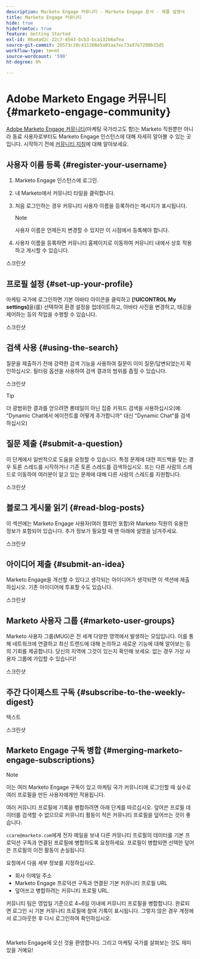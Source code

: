 ```yaml
---
description: Marketo Engage 커뮤니티 - Marketo Engage 문서 - 제품 설명서
title: Marketo Engage 커뮤니티
hide: true
hidefromtoc: true
feature: Getting Started
exl-id: 86a4ad2c-22c7-4543-bcb3-bca132b6afea
source-git-commit: 26573c20c411208e5a01aa7ec73a97e7208b35d5
workflow-type: tm+mt
source-wordcount: '590'
ht-degree: 0%

---
```


# Adobe Marketo Engage 커뮤니티 {#marketo-engage-community}

[Adobe Marketo Engage 커뮤니티](https://nation.marketo.com/)&#x200B;(마케팅 국가라고도 함)는 Marketo 직원뿐만 아니라 동료 사용자로부터도 Marketo Engage 인스턴스에 대해 자세히 알아볼 수 있는 곳입니다. 시작하기 전에 [커뮤니티 지침](https://nation.marketo.com/t5/community-guidelines/ct-p/community-guidelines)에 대해 알아보세요.

## 사용자 이름 등록 {#register-your-username}

1. Marketo Engage 인스턴스에 로그인.

1. 내 Marketo에서 커뮤니티 타일을 클릭합니다.

1. 처음 로그인하는 경우 커뮤니티 사용자 이름을 등록하라는 메시지가 표시됩니다.

   >[!NOTE]
   >
   >사용자 이름은 언제든지 변경할 수 있지만 이 시점에서 등록해야 합니다.

1. 사용자 이름을 등록하면 커뮤니티 홈페이지로 이동하여 커뮤니티 내에서 상호 작용하고 게시할 수 있습니다.

스크린샷

## 프로필 설정 {#set-up-your-profile}

마케팅 국가에 로그인하면 기본 아바타 아이콘을 클릭하고 **[!UICONTROL My settings]**&#x200B;을(를) 선택하여 환경 설정을 업데이트하고, 아바타 사진을 변경하고, 태깅을 제어하는 등의 작업을 수행할 수 있습니다.

스크린샷

## 검색 사용 {#using-the-search}

질문을 제출하기 전에 강력한 검색 기능을 사용하여 질문이 이미 질문/답변되었는지 확인하십시오. 필터링 옵션을 사용하여 검색 결과의 범위를 좁힐 수 있습니다.

스크린샷

>[!TIP]
>
>더 광범위한 결과를 얻으려면 롱테일이 아닌 집중 키워드 검색을 사용하십시오(예: &quot;Dynamic Chat에서 에이전트를 어떻게 추가합니까&quot; 대신 &quot;Dynamic Chat&quot;를 검색하십시오)

## 질문 제출 {#submit-a-question}

이 단계에서 일반적으로 도움을 요청할 수 있습니다. 특정 문제에 대한 피드백을 찾는 경우 토론 스레드를 시작하거나 기존 토론 스레드를 검색하십시오. 또는 다른 사람의 스레드로 이동하여 여러분이 알고 있는 문제에 대해 다른 사람의 스레드를 지원합니다.

스크린샷

## 블로그 게시물 읽기 {#read-blog-posts}

이 섹션에는 Marketo Engage 사용자(여러 챔피언 포함)와 Marketo 직원의 유용한 정보가 포함되어 있습니다. 추가 정보가 필요할 때 맨 아래에 설명을 남겨주세요.

스크린샷

## 아이디어 제출 {#submit-an-idea}

Marketo Engage을 개선할 수 있다고 생각되는 아이디어가 생각되면 이 섹션에 제출하십시오. 기존 아이디어에 투표할 수도 있습니다.

스크린샷

## Marketo 사용자 그룹 {#marketo-user-groups}

Marketo 사용자 그룹(MUG)은 전 세계 다양한 영역에서 발생하는 모임입니다. 이를 통해 네트워크에 연결하고 최신 트렌드에 대해 논의하고 새로운 기능에 대해 알아보는 등의 기회를 제공합니다. 당신의 지역에 그것이 있는지 확인해 보세요. 없는 경우 가상 사용자 그룹에 가입할 수 있습니다!

스크린샷

## 주간 다이제스트 구독 {#subscribe-to-the-weekly-digest}

텍스트

스크린샷

## Marketo Engage 구독 병합 {#merging-marketo-engage-subscriptions}

>[!NOTE]
>
>이는 여러 Marketo Engage 구독이 있고 마케팅 국가 커뮤니티에 로그인할 때 실수로 여러 프로필을 만든 사용자에게만 적용됩니다.

여러 커뮤니티 프로필에 기록을 병합하려면 아래 단계를 따르십시오. 덮어쓴 프로필 데이터를 검색할 수 없으므로 커뮤니티 활동이 적은 커뮤니티 프로필을 덮어쓰는 것이 좋습니다.

`ccare@marketo.com`에게 전자 메일을 보내 다른 커뮤니티 프로필의 데이터를 기본 프로덕션 구독과 연결된 프로필에 병합하도록 요청하세요. 프로필이 병합되면 선택한 덮어쓴 프로필의 이전 활동이 손실됩니다.

요청에서 다음 세부 정보를 지정하십시오.

* 회사 이메일 주소
* Marketo Engage 프로덕션 구독과 연결된 기본 커뮤니티 프로필 URL
* 덮어쓰고 병합하려는 커뮤니티 프로필 URL.

커뮤니티 팀은 영업일 기준으로 4~6일 이내에 커뮤니티 프로필을 병합합니다. 완료되면 로그인 시 기본 커뮤니티 프로필에 참여 기록이 표시됩니다. 그렇지 않은 경우 계정에서 로그아웃한 후 다시 로그인하여 확인하십시오.

<br>

Marketo Engage에 오신 것을 환영합니다. 그리고 마케팅 국가를 살펴보는 것도 재미있을 거예요!
